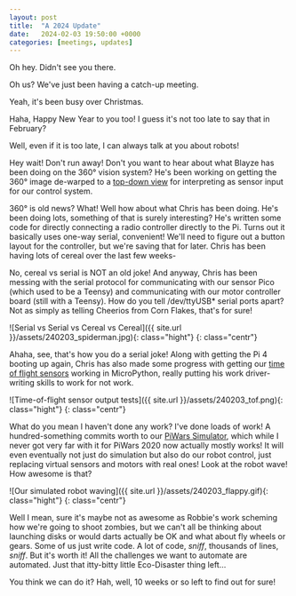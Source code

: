 ```yaml
---
layout: post
title:  "A 2024 Update"
date:   2024-02-03 19:50:00 +0000
categories: [meetings, updates]
---
```


Oh hey. Didn't see you there.

Oh us? We've just been having a catch-up meeting.

Yeah, it's been busy over Christmas.

Haha, Happy New Year to you too! I guess it's not too late to say that in February?

Well, even if it is too late, I can always talk at you about robots!

Hey wait! Don't run away! Don't you want to hear about what Blayze has been doing on the 360° vision system? He's been working on getting the 360° image de-warped to a [top-down view](https://github.com/ShefBots/spherical-360-dewarper/tree/top-down) for interpreting as sensor input for our control system.

360° is old news? What! Well how about what Chris has been doing. He's been doing lots, something of that is surely interesting? He's written some code for directly connecting a radio controller directly to the Pi. Turns out it basically uses one-way serial, convenient! We'll need to figure out a button layout for the controller, but we're saving that for later. Chris has been having lots of cereal over the last few weeks-

No, cereal vs serial is NOT an old joke! And anyway, Chris has been messing with the serial protocol for communicating with our sensor Pico (which used to be a Teensy) and communicating with our motor controller board (still with a Teensy). How do you tell /dev/ttyUSB* serial ports apart? Not as simply as telling Cheerios from Corn Flakes, that's for sure!

![Serial vs Serial vs Cereal vs Cereal]({{ site.url }}/assets/240203_spiderman.jpg){: class="hight"}
{: class="centr"}

Ahaha, see, that's how you do a serial joke! Along with getting the Pi 4 booting up again, Chris has also made some progress with getting our [time of flight sensors](https://shop.pimoroni.com/products/adafruit-vl53l4cd-time-of-flight-distance-sensor-1-to-1300mm-stemma-qt-qwiic?variant=39773753180243) working in MicroPython, really putting his work driver-writing skills to work for not work.

![Time-of-flight sensor output tests]({{ site.url }}/assets/240203_tof.png){: class="hight"}
{: class="centr"}

What do you mean I haven't done any work? I've done loads of work! A hundred-something commits worth to our [PiWars Simulator](https://github.com/ShefBots/piwarsimulator), which while I never got very far with it for PiWars 2020 now actually mostly works! It will even eventually not just do simulation but also do our robot control, just replacing virtual sensors and motors with real ones! Look at the robot wave! How awesome is that?

![Our simulated robot waving]({{ site.url }}/assets/240203_flappy.gif){: class="hight"}
{: class="centr"}

Well I mean, sure it's maybe not as awesome as Robbie's work scheming how we're going to shoot zombies, but we can't all be thinking about launching disks or would darts actually be OK and what about fly wheels or gears. Some of us just write code. A lot of code, *sniff*, thousands of lines, *sniff*. But it's worth it! All the challenges we want to automate are automated. Just that itty-bitty little Eco-Disaster thing left...

You think we can do it? Hah, well, 10 weeks or so left to find out for sure!
